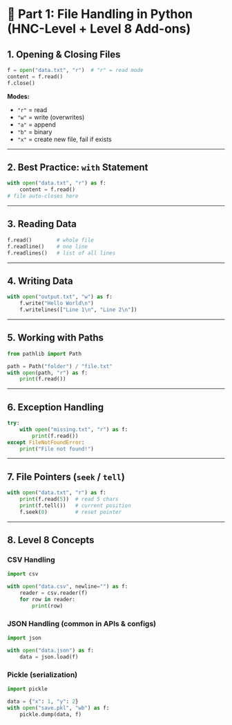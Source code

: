 # 🔹 Part 1: File Handling in Python (HNC-Level + Level 8 Add-ons)

## 1. Opening & Closing Files
```python
f = open("data.txt", "r")  # "r" = read mode
content = f.read()
f.close()
```

**Modes:**
- `"r"` = read  
- `"w"` = write (overwrites)  
- `"a"` = append  
- `"b"` = binary  
- `"x"` = create new file, fail if exists  

---

## 2. Best Practice: `with` Statement
```python
with open("data.txt", "r") as f:
    content = f.read()
# file auto-closes here
```

---

## 3. Reading Data
```python
f.read()        # whole file
f.readline()    # one line
f.readlines()   # list of all lines
```

---

## 4. Writing Data
```python
with open("output.txt", "w") as f:
    f.write("Hello World\n")
    f.writelines(["Line 1\n", "Line 2\n"])
```

---

## 5. Working with Paths
```python
from pathlib import Path

path = Path("folder") / "file.txt"
with open(path, "r") as f:
    print(f.read())
```

---

## 6. Exception Handling
```python
try:
    with open("missing.txt", "r") as f:
        print(f.read())
except FileNotFoundError:
    print("File not found!")
```

---

## 7. File Pointers (`seek` / `tell`)
```python
with open("data.txt", "r") as f:
    print(f.read(5))  # read 5 chars
    print(f.tell())   # current position
    f.seek(0)         # reset pointer
```

---

## 8. Level 8 Concepts

### CSV Handling
```python
import csv

with open("data.csv", newline="") as f:
    reader = csv.reader(f)
    for row in reader:
        print(row)
```

### JSON Handling (common in APIs & configs)
```python
import json

with open("data.json") as f:
    data = json.load(f)
```

### Pickle (serialization)
```python
import pickle

data = {"x": 1, "y": 2}
with open("save.pkl", "wb") as f:
    pickle.dump(data, f)
```

